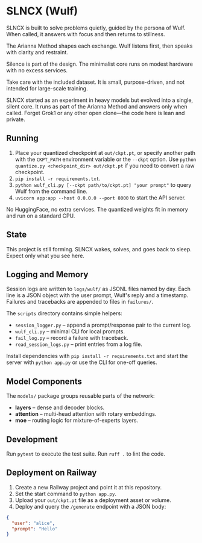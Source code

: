 # SLNCX (Wulf)

SLNCX is built to solve problems quietly, guided by the persona of Wulf. When called, it answers with focus and then returns to stillness.

The Arianna Method shapes each exchange. Wulf listens first, then speaks with clarity and restraint.

Silence is part of the design. The minimalist core runs on modest hardware with no excess services.

Take care with the included dataset. It is small, purpose-driven, and not intended for large-scale training.

SLNCX started as an experiment in heavy models but evolved into a single, silent core. It runs as part of the Arianna Method and answers only when called. Forget Grok1 or any other open clone—the code here is lean and private.

## Running

1. Place your quantized checkpoint at `out/ckpt.pt`, or specify another path
   with the `CKPT_PATH` environment variable or the `--ckpt` option. Use
   `python quantize.py <checkpoint_dir> out/ckpt.pt` if you need to convert a
   raw checkpoint.
2. `pip install -r requirements.txt`.
3. `python wulf_cli.py [--ckpt path/to/ckpt.pt] "your prompt"` to query Wulf
   from the command line.
4. `uvicorn app:app --host 0.0.0.0 --port 8000` to start the API server.

No HuggingFace, no extra services. The quantized weights fit in memory and run on a standard CPU.

## State

This project is still forming. SLNCX wakes, solves, and goes back to sleep. Expect only what you see here.

## Logging and Memory

Session logs are written to `logs/wulf/` as JSONL files named by day. Each line
is a JSON object with the user prompt, Wulf's reply and a timestamp. Failures
and tracebacks are appended to files in `failures/`.

The `scripts` directory contains simple helpers:

- `session_logger.py` – append a prompt/response pair to the current log.
- `wulf_cli.py` – minimal CLI for local prompts.
- `fail_log.py` – record a failure with traceback.
- `read_session_logs.py` – print entries from a log file.

Install dependencies with `pip install -r requirements.txt` and start the
server with `python app.py` or use the CLI for one-off queries.
## Model Components

The `models/` package groups reusable parts of the network:
- **layers** – dense and decoder blocks.
- **attention** – multi-head attention with rotary embeddings.
- **moe** – routing logic for mixture-of-experts layers.


## Development

Run `pytest` to execute the test suite. Run `ruff .` to lint the code.

## Deployment on Railway

1. Create a new Railway project and point it at this repository.
2. Set the start command to `python app.py`.
3. Upload your `out/ckpt.pt` file as a deployment asset or volume.
4. Deploy and query the `/generate` endpoint with a JSON body:

```json
{
  "user": "alice",
  "prompt": "Hello"
}
```
